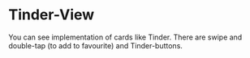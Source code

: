 # Tinder-View
You can see implementation of cards like Tinder. There are swipe and double-tap (to add to favourite) and Tinder-buttons. 
<a href="https://pp.userapi.com/c850224/v850224533/c20e6/aw9sz0nkIP8.jpg"><img src="https://pp.userapi.com/c850224/v850224533/c20e6/aw9sz0nkIP8.jpg" title=""/></a>
